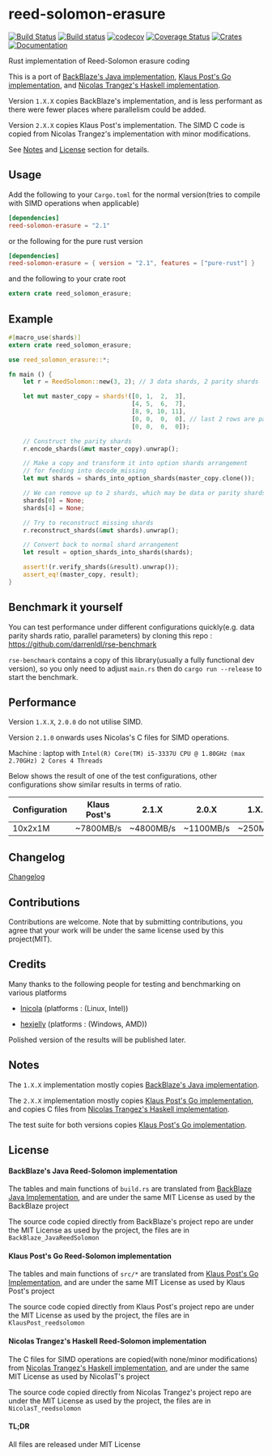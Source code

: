 # reed-solomon-erasure
[![Build Status](https://travis-ci.org/darrenldl/reed-solomon-erasure.svg?branch=master)](https://travis-ci.org/darrenldl/reed-solomon-erasure)
[![Build status](https://ci.appveyor.com/api/projects/status/47c0emjoa9bhpjlb/branch/master?svg=true)](https://ci.appveyor.com/project/darrenldl/reed-solomon-erasure/branch/master)
[![codecov](https://codecov.io/gh/darrenldl/reed-solomon-erasure/branch/master/graph/badge.svg)](https://codecov.io/gh/darrenldl/reed-solomon-erasure)
[![Coverage Status](https://coveralls.io/repos/github/darrenldl/reed-solomon-erasure/badge.svg?branch=master)](https://coveralls.io/github/darrenldl/reed-solomon-erasure?branch=master)
[![Crates](https://img.shields.io/crates/v/reed-solomon-erasure.svg)](https://crates.io/crates/reed-solomon-erasure)
[![Documentation](https://docs.rs/reed-solomon-erasure/badge.svg)](https://docs.rs/reed-solomon-erasure)

Rust implementation of Reed-Solomon erasure coding

This is a port of [BackBlaze's Java implementation](https://github.com/Backblaze/JavaReedSolomon), [Klaus Post's Go implementation](https://github.com/klauspost/reedsolomon), and [Nicolas Trangez's Haskell implementation](https://github.com/NicolasT/reedsolomon).

Version `1.X.X` copies BackBlaze's implementation, and is less performant as there were fewer places where parallelism could be added.

Version `2.X.X` copies Klaus Post's implementation. The SIMD C code is copied from Nicolas Trangez's implementation with minor modifications.

See [Notes](#notes) and [License](#license) section for details.

## Usage
Add the following to your `Cargo.toml` for the normal version(tries to compile with SIMD operations when applicable)
```toml
[dependencies]
reed-solomon-erasure = "2.1"
```
or the following for the pure rust version
```toml
[dependencies]
reed-solomon-erasure = { version = "2.1", features = ["pure-rust"] }
```
and the following to your crate root
```rust
extern crate reed_solomon_erasure;
```

## Example
```rust
#[macro_use(shards)]
extern crate reed_solomon_erasure;

use reed_solomon_erasure::*;

fn main () {
    let r = ReedSolomon::new(3, 2); // 3 data shards, 2 parity shards

    let mut master_copy = shards!([0, 1,  2,  3],
                                  [4, 5,  6,  7],
                                  [8, 9, 10, 11],
                                  [0, 0,  0,  0], // last 2 rows are parity shards
                                  [0, 0,  0,  0]);

    // Construct the parity shards
    r.encode_shards(&mut master_copy).unwrap();

    // Make a copy and transform it into option shards arrangement
    // for feeding into decode_missing
    let mut shards = shards_into_option_shards(master_copy.clone());

    // We can remove up to 2 shards, which may be data or parity shards
    shards[0] = None;
    shards[4] = None;

    // Try to reconstruct missing shards
    r.reconstruct_shards(&mut shards).unwrap();

    // Convert back to normal shard arrangement
    let result = option_shards_into_shards(shards);

    assert!(r.verify_shards(&result).unwrap());
    assert_eq!(master_copy, result);
}
```

## Benchmark it yourself
You can test performance under different configurations quickly(e.g. data parity shards ratio, parallel parameters)
by cloning this repo : https://github.com/darrenldl/rse-benchmark

`rse-benchmark` contains a copy of this library(usually a fully functional dev version), so you only need to adjust `main.rs`
then do `cargo run --release` to start the benchmark.

## Performance
Version `1.X.X`, `2.0.0` do not utilise SIMD.

Version `2.1.0` onwards uses Nicolas's C files for SIMD operations.

Machine : laptop with `Intel(R) Core(TM) i5-3337U CPU @ 1.80GHz (max 2.70GHz) 2 Cores 4 Threads`

Below shows the result of one of the test configurations, other configurations show similar results in terms of ratio.

|Configuration| Klaus Post's | 2.1.X | 2.0.X | 1.X.X |
|---|---|---|---|---|
| 10x2x1M | ~7800MB/s |~4800MB/s | ~1100MB/s | ~250MB/s |

## Changelog
[Changelog](CHANGELOG.md)

## Contributions
Contributions are welcome. Note that by submitting contributions, you agree that your work will be under the same license used by this project(MIT).

## Credits
Many thanks to the following people for testing and benchmarking on various platforms

  - [lnicola](https://github.com/lnicola/) (platforms : (Linux, Intel))

  - [hexjelly](https://github.com/hexjelly) (platforms : (Windows, AMD))

Polished version of the results will be published later.

## Notes
The `1.X.X` implementation mostly copies [BackBlaze's Java implementation](https://github.com/Backblaze/JavaReedSolomon).

The `2.X.X` implementation mostly copies [Klaus Post's Go implementation](https://github.com/klauspost/reedsolomon), and copies C files from [Nicolas Trangez's Haskell implementation](https://github.com/NicolasT/reedsolomon).

The test suite for both versions copies [Klaus Post's Go implementation](https://github.com/klauspost/reedsolomon).

## License
#### BackBlaze's Java Reed-Solomon implementation
The tables and main functions of ```build.rs``` are translated from [BackBlaze Java Implementation](https://github.com/Backblaze/JavaReedSolomon), and are under the same MIT License as used by the BackBlaze project

The source code copied directly from BackBlaze's project repo are under the MIT License as used by the project, the files are in `BackBlaze_JavaReedSolomon`

#### Klaus Post's Go Reed-Solomon implementation
The tables and main functions of ```src/*``` are translated from [Klaus Post's Go Implementation](https://github.com/klauspost/reedsolomon), and are under the same MIT License as used by Klaus Post's project

The source code copied directly from Klaus Post's project repo are under the MIT License as used by the project, the files are in `KlausPost_reedsolomon`

#### Nicolas Trangez's Haskell Reed-Solomon implementation
The C files for SIMD operations are copied(with none/minor modifications) from [Nicolas Trangez's Haskell implementation](https://github.com/NicolasT/reedsolomon), and are under the same MIT License as used by NicolasT's project

The source code copied directly from Nicolas Trangez's project repo are under the MIT License as used by the project, the files are in `NicolasT_reedsolomon`

#### TL;DR
All files are released under MIT License

